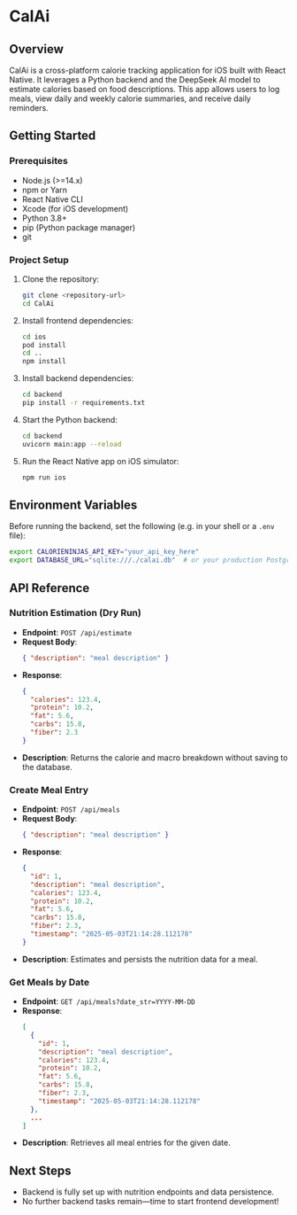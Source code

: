 # CalAi

## Overview

CalAi is a cross-platform calorie tracking application for iOS built with React Native. It leverages a Python backend and the DeepSeek AI model to estimate calories based on food descriptions. This app allows users to log meals, view daily and weekly calorie summaries, and receive daily reminders.

## Getting Started

### Prerequisites

- Node.js (>=14.x)
- npm or Yarn
- React Native CLI
- Xcode (for iOS development)
- Python 3.8+
- pip (Python package manager)
- git

### Project Setup

1. Clone the repository:
   ```bash
   git clone <repository-url>
   cd CalAi
   ```

2. Install frontend dependencies:
   ```bash
   cd ios
   pod install
   cd ..
   npm install
   ```
   
3. Install backend dependencies:
   ```bash
   cd backend
   pip install -r requirements.txt
   ```

4. Start the Python backend:
   ```bash
   cd backend
   uvicorn main:app --reload
   ```

5. Run the React Native app on iOS simulator:
   ```bash
   npm run ios
   ```

## Environment Variables

Before running the backend, set the following (e.g. in your shell or a `.env` file):

```bash
export CALORIENINJAS_API_KEY="your_api_key_here"
export DATABASE_URL="sqlite:///./calai.db"  # or your production Postgres URL
```

## API Reference

### Nutrition Estimation (Dry Run)
- **Endpoint**: `POST /api/estimate`
- **Request Body**:
  ```json
  { "description": "meal description" }
  ```
- **Response**:
  ```json
  {
    "calories": 123.4,
    "protein": 10.2,
    "fat": 5.6,
    "carbs": 15.8,
    "fiber": 2.3
  }
  ```
- **Description**: Returns the calorie and macro breakdown without saving to the database.

### Create Meal Entry
- **Endpoint**: `POST /api/meals`
- **Request Body**:
  ```json
  { "description": "meal description" }
  ```
- **Response**:
  ```json
  {
    "id": 1,
    "description": "meal description",
    "calories": 123.4,
    "protein": 10.2,
    "fat": 5.6,
    "carbs": 15.8,
    "fiber": 2.3,
    "timestamp": "2025-05-03T21:14:28.112178"
  }
  ```
- **Description**: Estimates and persists the nutrition data for a meal.

### Get Meals by Date
- **Endpoint**: `GET /api/meals?date_str=YYYY-MM-DD`
- **Response**:
  ```json
  [
    {
      "id": 1,
      "description": "meal description",
      "calories": 123.4,
      "protein": 10.2,
      "fat": 5.6,
      "carbs": 15.8,
      "fiber": 2.3,
      "timestamp": "2025-05-03T21:14:28.112178"
    },
    ...
  ]
  ```
- **Description**: Retrieves all meal entries for the given date.

## Next Steps

- Backend is fully set up with nutrition endpoints and data persistence.
- No further backend tasks remain—time to start frontend development!